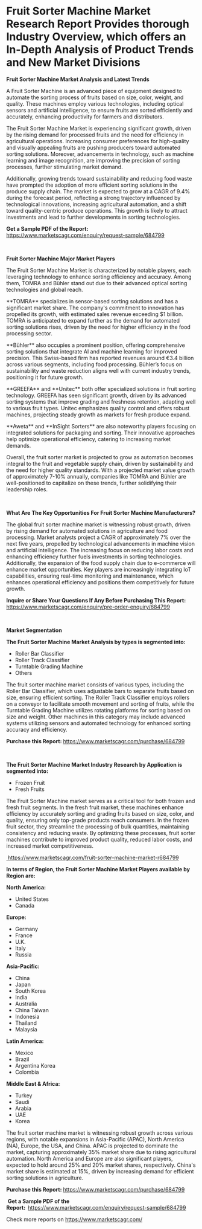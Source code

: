 <p><h1>Fruit Sorter Machine Market Research Report Provides thorough Industry Overview, which offers an In-Depth Analysis of Product Trends and New Market Divisions</h1></p><p><strong>Fruit Sorter Machine Market Analysis and Latest Trends</strong></p>
<p><p>A Fruit Sorter Machine is an advanced piece of equipment designed to automate the sorting process of fruits based on size, color, weight, and quality. These machines employ various technologies, including optical sensors and artificial intelligence, to ensure fruits are sorted efficiently and accurately, enhancing productivity for farmers and distributors. </p><p>The Fruit Sorter Machine Market is experiencing significant growth, driven by the rising demand for processed fruits and the need for efficiency in agricultural operations. Increasing consumer preferences for high-quality and visually appealing fruits are pushing producers toward automated sorting solutions. Moreover, advancements in technology, such as machine learning and image recognition, are improving the precision of sorting processes, further stimulating market demand.</p><p>Additionally, growing trends toward sustainability and reducing food waste have prompted the adoption of more efficient sorting solutions in the produce supply chain. The market is expected to grow at a CAGR of 9.4% during the forecast period, reflecting a strong trajectory influenced by technological innovations, increasing agricultural automation, and a shift toward quality-centric produce operations. This growth is likely to attract investments and lead to further developments in sorting technologies.</p></p>
<p><strong>Get a Sample PDF of the Report:&nbsp;</strong> <a href="https://www.marketscagr.com/enquiry/request-sample/684799?utm_campaign=2959&utm_medium=2&utm_source=Github&utm_content=ia&utm_term=10042025&utm_id=fruit-sorter-machine">https://www.marketscagr.com/enquiry/request-sample/684799</a></p>
<p>&nbsp;</p>
<p><strong>Fruit Sorter Machine Major Market Players</strong></p>
<p><p>The Fruit Sorter Machine Market is characterized by notable players, each leveraging technology to enhance sorting efficiency and accuracy. Among them, TOMRA and Bühler stand out due to their advanced optical sorting technologies and global reach.</p><p>**TOMRA** specializes in sensor-based sorting solutions and has a significant market share. The company's commitment to innovation has propelled its growth, with estimated sales revenue exceeding $1 billion. TOMRA is anticipated to expand further as the demand for automated sorting solutions rises, driven by the need for higher efficiency in the food processing sector.</p><p>**Bühler** also occupies a prominent position, offering comprehensive sorting solutions that integrate AI and machine learning for improved precision. This Swiss-based firm has reported revenues around €3.4 billion across various segments, including food processing. Bühler’s focus on sustainability and waste reduction aligns well with current industry trends, positioning it for future growth.</p><p>**GREEFA** and **Unitec** both offer specialized solutions in fruit sorting technology. GREEFA has seen significant growth, driven by its advanced sorting systems that improve grading and freshness retention, adapting well to various fruit types. Unitec emphasizes quality control and offers robust machines, projecting steady growth as markets for fresh produce expand.</p><p>**Aweta** and **InSight Sorters** are also noteworthy players focusing on integrated solutions for packaging and sorting. Their innovative approaches help optimize operational efficiency, catering to increasing market demands. </p><p>Overall, the fruit sorter market is projected to grow as automation becomes integral to the fruit and vegetable supply chain, driven by sustainability and the need for higher quality standards. With a projected market value growth of approximately 7-10% annually, companies like TOMRA and Bühler are well-positioned to capitalize on these trends, further solidifying their leadership roles.</p></p>
<p>&nbsp;</p>
<p><strong>What Are The Key Opportunities For Fruit Sorter Machine Manufacturers?</strong></p>
<p><p>The global fruit sorter machine market is witnessing robust growth, driven by rising demand for automated solutions in agriculture and food processing. Market analysts project a CAGR of approximately 7% over the next five years, propelled by technological advancements in machine vision and artificial intelligence. The increasing focus on reducing labor costs and enhancing efficiency further fuels investments in sorting technologies. Additionally, the expansion of the food supply chain due to e-commerce will enhance market opportunities. Key players are increasingly integrating IoT capabilities, ensuring real-time monitoring and maintenance, which enhances operational efficiency and positions them competitively for future growth.</p></p>
<p><strong>Inquire or Share Your Questions If Any Before Purchasing This Report:</strong> <a href="https://www.marketscagr.com/enquiry/pre-order-enquiry/684799?utm_campaign=2959&utm_medium=2&utm_source=Github&utm_content=ia&utm_term=10042025&utm_id=fruit-sorter-machine">https://www.marketscagr.com/enquiry/pre-order-enquiry/684799</a></p>
<p>&nbsp;</p>
<p><strong>Market Segmentation</strong></p>
<p><strong>The Fruit Sorter Machine Market Analysis by types is segmented into:</strong></p>
<p><ul><li>Roller Bar Classifier</li><li>Roller Track Classifier</li><li>Turntable Grading Machine</li><li>Others</li></ul></p>
<p><p>The fruit sorter machine market consists of various types, including the Roller Bar Classifier, which uses adjustable bars to separate fruits based on size, ensuring efficient sorting. The Roller Track Classifier employs rollers on a conveyor to facilitate smooth movement and sorting of fruits, while the Turntable Grading Machine utilizes rotating platforms for sorting based on size and weight. Other machines in this category may include advanced systems utilizing sensors and automated technology for enhanced sorting accuracy and efficiency.</p></p>
<p><strong>Purchase this Report:&nbsp;</strong><a href="https://www.marketscagr.com/purchase/684799?utm_campaign=2959&utm_medium=2&utm_source=Github&utm_content=ia&utm_term=10042025&utm_id=fruit-sorter-machine">https://www.marketscagr.com/purchase/684799</a></p>
<p>&nbsp;</p>
<p><strong>The Fruit Sorter Machine Market Industry Research by Application is segmented into:</strong></p>
<p><ul><li>Frozen Fruit</li><li>Fresh Fruits</li></ul></p>
<p><p>The Fruit Sorter Machine market serves as a critical tool for both frozen and fresh fruit segments. In the fresh fruit market, these machines enhance efficiency by accurately sorting and grading fruits based on size, color, and quality, ensuring only top-grade products reach consumers. In the frozen fruit sector, they streamline the processing of bulk quantities, maintaining consistency and reducing waste. By optimizing these processes, fruit sorter machines contribute to improved product quality, reduced labor costs, and increased market competitiveness.</p></p>
<p><a href="https://www.marketscagr.com/fruit-sorter-machine-market-r684799?utm_campaign=2959&utm_medium=2&utm_source=Github&utm_content=ia&utm_term=10042025&utm_id=fruit-sorter-machine">&nbsp;https://www.marketscagr.com/fruit-sorter-machine-market-r684799</a></p>
<p><strong>In terms of Region, the Fruit Sorter Machine Market Players available by Region are:</strong></p>
<p>
    <p> <strong> North America: </strong>
        <ul>
            <li>United States</li>
            <li>Canada</li>
        </ul>
        </p> 
    <p> <strong> Europe: </strong>
        <ul>
            <li>Germany</li>
            <li>France</li>
            <li>U.K.</li>
            <li>Italy</li>
            <li>Russia</li>
        </ul>
        </p> 
    <p> <strong> Asia-Pacific: </strong>
        <ul>
            <li>China</li>
            <li>Japan</li>
            <li>South Korea</li>
            <li>India</li>
            <li>Australia</li>
            <li>China Taiwan</li>
            <li>Indonesia</li>
            <li>Thailand</li>
            <li>Malaysia</li>
        </ul>
        </p> 
    <p> <strong> Latin America: </strong>
        <ul>
            <li>Mexico</li>
            <li>Brazil</li>
            <li>Argentina Korea</li>
            <li>Colombia</li>
        </ul>
        </p> 
    <p> <strong> Middle East & Africa: </strong>
        <ul>
            <li>Turkey</li>
            <li>Saudi</li>
            <li>Arabia</li>
            <li>UAE</li>
            <li>Korea</li>
        </ul>
    </p>
    </p>
<p><p>The fruit sorter machine market is witnessing robust growth across various regions, with notable expansions in Asia-Pacific (APAC), North America (NA), Europe, the USA, and China. APAC is projected to dominate the market, capturing approximately 35% market share due to rising agricultural automation. North America and Europe are also significant players, expected to hold around 25% and 20% market shares, respectively. China's market share is estimated at 15%, driven by increasing demand for efficient sorting solutions in agriculture.</p></p>
<p><strong>Purchase this Report: </strong><a href="https://www.marketscagr.com/purchase/684799?utm_campaign=2959&utm_medium=2&utm_source=Github&utm_content=ia&utm_term=10042025&utm_id=fruit-sorter-machine">https://www.marketscagr.com/purchase/684799</a></p>
<p>&nbsp;<strong>Get a Sample PDF of the Report:&nbsp;&nbsp;</strong><a href="https://www.marketscagr.com/enquiry/request-sample/684799?utm_campaign=2959&utm_medium=2&utm_source=Github&utm_content=ia&utm_term=10042025&utm_id=fruit-sorter-machine">https://www.marketscagr.com/enquiry/request-sample/684799</a></p>
<p><strong></strong></p>
<p>Check more reports on <a href="https://www.marketscagr.com/?utm_campaign=2959&utm_medium=2&utm_source=Github&utm_content=ia&utm_term=10042025&utm_id=fruit-sorter-machine">https://www.marketscagr.com/</a></p>